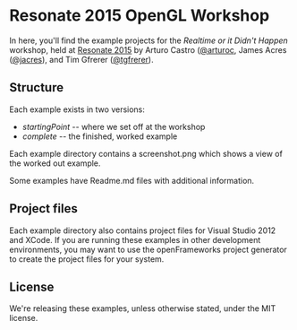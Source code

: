 # Resonate 2015 OpenGL Workshop

In here, you'll find the example projects for the _Realtime or it Didn't Happen_ workshop, held at [Resonate 2015][res15] by Arturo Castro ([@arturoc][arturoc], James Acres ([@jacres][jacres]), and Tim Gfrerer ([@tgfrerer][tgfrerer]).

## Structure

Each example exists in two versions: 

* *startingPoint* -- where we set off at the workshop
* *complete* -- the finished, worked example

Each example directory contains a screenshot.png which shows a view of the worked out example. 

Some examples have Readme.md files with additional information.

## Project files

Each example directory also contains project files for Visual Studio 2012 and XCode. If you are running these examples in other development environments, you may want to use the openFrameworks project generator to create the project files for your system.

## License

We're releasing these examples, unless otherwise stated, under the MIT license.

[jacres]: https://github.com/jacres
[arturoc]: https://github.com/arturoc
[tgfrerer]: https://github.com/tgfrerer
[res15]: http://resonate.io/2015/
